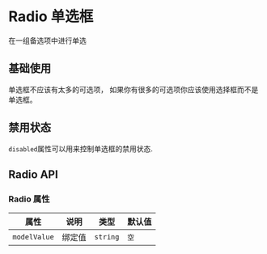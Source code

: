 # Radio 单选框

在一组备选项中进行单选

## 基础使用

单选框不应该有太多的可选项， 如果你有很多的可选项你应该使用选择框而不是单选框。

<demo vue="../../example/radio/base.vue"></demo>

## 禁用状态

<code>disabled</code>属性可以用来控制单选框的禁用状态.

<demo vue="../../example/radio/disabled.vue"></demo>


## Radio API

### Radio 属性

| 属性       | 说明     | 类型      | 默认值    |
| ---------- | -------- | --------- | --------- |
| `modelValue`     | 绑定值 | `string`  | `空` |

